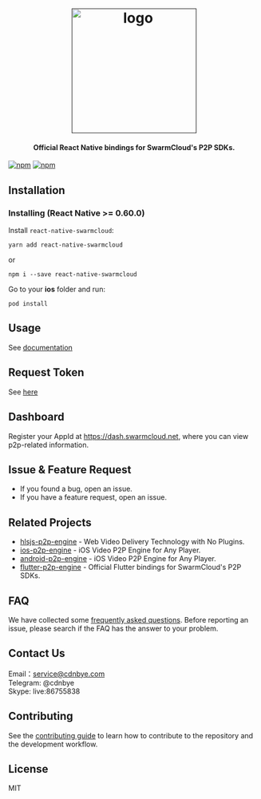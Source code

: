 
<h1 align="center"><a href="" target="_blank" rel="noopener noreferrer"><img width="250" src="https://www.cdnbye.com/img/logo.png" alt="logo"></a></h1>
<h4 align="center">Official React Native bindings for SwarmCloud's P2P SDKs.</h4>

[![npm](https://img.shields.io/npm/v/react-native-swarmcloud.svg)](https://www.npmjs.com/package/react-native-swarmcloud)
[![npm](https://img.shields.io/npm/l/react-native-swarmcloud.svg)](LICENSE)

## Installation

### Installing (React Native >= 0.60.0)

Install `react-native-swarmcloud`:

```shell script
yarn add react-native-swarmcloud
```

or

```shell script
npm i --save react-native-swarmcloud
```

Go to your **ios** folder and run:

```shell script
pod install
```

## Usage
See [documentation](https://www.swarmcloud.net/rn)

## Request Token
See [here](https://www.swarmcloud.net/guides/getting-started#for-mobile-app-integration)

## Dashboard
Register your AppId at https://dash.swarmcloud.net, where you can view p2p-related information.

## Issue & Feature Request
- If you found a bug, open an issue.
- If you have a feature request, open an issue.

## Related Projects
- [hlsjs-p2p-engine](https://github.com/cdnbye/hlsjs-p2p-engine) - Web Video Delivery Technology with No Plugins.
- [ios-p2p-engine](https://github.com/cdnbye/ios-p2p-engine) -  iOS Video P2P Engine for Any Player.
- [android-p2p-engine](https://github.com/cdnbye/android-p2p-engine) -  iOS Video P2P Engine for Any Player.
- [flutter-p2p-engine](https://github.com/cdnbye/flutter-p2p-engine) -  Official Flutter bindings for SwarmCloud's P2P SDKs.

## FAQ
We have collected some [frequently asked questions](https://www.swarmcloud.net/faq). Before reporting an issue, please search if the FAQ has the answer to your problem.

## Contact Us
Email：service@cdnbye.com
<br>
Telegram: @cdnbye
<br>
Skype: live:86755838

## Contributing

See the [contributing guide](CONTRIBUTING.md) to learn how to contribute to the repository and the development workflow.

## License

MIT
